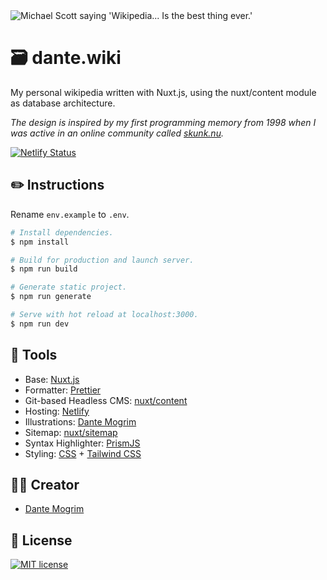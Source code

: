 <img src="https://media.giphy.com/media/9CGHugNfh1CSomfsnZ/giphy.gif" alt="Michael Scott saying 'Wikipedia... Is the best thing ever.'">

#  :card_file_box: dante.wiki
My personal wikipedia written with Nuxt.js, using the nuxt/content module as database architecture.

_The design is inspired by my first programming memory from 1998 when I was active in an online community called [skunk.nu](https://en.wikipedia.org/wiki/Skunk.nu)._

[![Netlify Status](https://api.netlify.com/api/v1/badges/f6622098-4c78-434e-8c59-901f46fadc73/deploy-status)](https://app.netlify.com/sites/dante-wiki/deploys)

## :pencil2: Instructions

Rename `env.example` to `.env`.

```bash
# Install dependencies.
$ npm install

# Build for production and launch server.
$ npm run build

# Generate static project.
$ npm run generate

# Serve with hot reload at localhost:3000.
$ npm run dev
```

## :paperclip: Tools
- Base: [Nuxt.js](https://nuxtjs.org/)
- Formatter: [Prettier](https://prettier.io/)
- Git-based Headless CMS: [nuxt/content](https://content.nuxtjs.org/)
- Hosting: [Netlify](https://www.netlify.com/)
- Illustrations: [Dante Mogrim](https://www.dante.wiki/)
- Sitemap: [nuxt/sitemap](https://sitemap.nuxtjs.org/)
- Syntax Highlighter: [PrismJS](https://prismjs.com/)
- Styling: [CSS](https://www.w3.org/Style/CSS/Overview.en.html) + [Tailwind CSS](https://tailwindcss.com/)


## :man_technologist: Creator
- [Dante Mogrim](https://www.dante.wiki/)

## :page_with_curl: License
[![MIT license](https://img.shields.io/badge/License-MIT-blue.svg)](https://lbesson.mit-license.org/)
